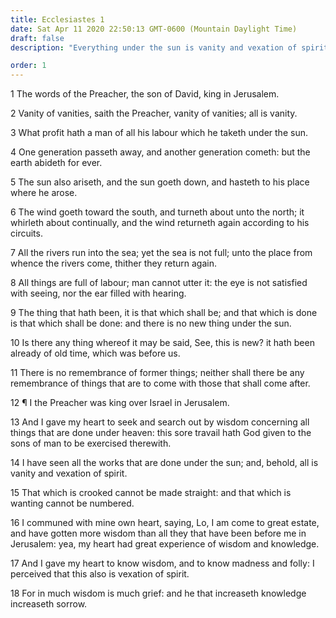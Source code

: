 ```yaml
---
title: Ecclesiastes 1
date: Sat Apr 11 2020 22:50:13 GMT-0600 (Mountain Daylight Time)
draft: false
description: "Everything under the sun is vanity and vexation of spirit—He who increases in knowledge increases in sorrow."

order: 1
---
```

    
1 The words of the Preacher, the son of David, king in Jerusalem.

2 Vanity of vanities, saith the Preacher, vanity of vanities; all is vanity.

3 What profit hath a man of all his labour which he taketh under the sun.

4 One generation passeth away, and another generation cometh: but the earth abideth for ever.

5 The sun also ariseth, and the sun goeth down, and hasteth to his place where he arose.

6 The wind goeth toward the south, and turneth about unto the north; it whirleth about continually, and the wind returneth again according to his circuits.

7 All the rivers run into the sea; yet the sea is not full; unto the place from whence the rivers come, thither they return again.

8 All things are full of labour; man cannot utter it: the eye is not satisfied with seeing, nor the ear filled with hearing.

9 The thing that hath been, it is that which shall be; and that which is done is that which shall be done: and there is no new thing under the sun.

10 Is there any thing whereof it may be said, See, this is new? it hath been already of old time, which was before us.

11 There is no remembrance of former things; neither shall there be any remembrance of things that are to come with those that shall come after.

12 ¶ I the Preacher was king over Israel in Jerusalem.

13 And I gave my heart to seek and search out by wisdom concerning all things that are done under heaven: this sore travail hath God given to the sons of man to be exercised therewith.

14 I have seen all the works that are done under the sun; and, behold, all is vanity and vexation of spirit.

15 That which is crooked cannot be made straight: and that which is wanting cannot be numbered.

16 I communed with mine own heart, saying, Lo, I am come to great estate, and have gotten more wisdom than all they that have been before me in Jerusalem: yea, my heart had great experience of wisdom and knowledge.

17 And I gave my heart to know wisdom, and to know madness and folly: I perceived that this also is vexation of spirit.

18 For in much wisdom is much grief: and he that increaseth knowledge increaseth sorrow.
